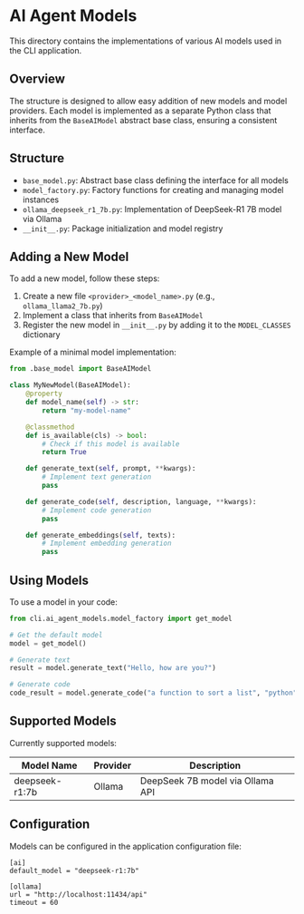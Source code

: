 # AI Agent Models

This directory contains the implementations of various AI models used in the CLI application.

## Overview

The structure is designed to allow easy addition of new models and model providers. Each model is implemented as a separate Python class that inherits from the `BaseAIModel` abstract base class, ensuring a consistent interface.

## Structure

- `base_model.py`: Abstract base class defining the interface for all models
- `model_factory.py`: Factory functions for creating and managing model instances
- `ollama_deepseek_r1_7b.py`: Implementation of DeepSeek-R1 7B model via Ollama
- `__init__.py`: Package initialization and model registry

## Adding a New Model

To add a new model, follow these steps:

1. Create a new file `<provider>_<model_name>.py` (e.g., `ollama_llama2_7b.py`)
2. Implement a class that inherits from `BaseAIModel`
3. Register the new model in `__init__.py` by adding it to the `MODEL_CLASSES` dictionary

Example of a minimal model implementation:

```python
from .base_model import BaseAIModel

class MyNewModel(BaseAIModel):
    @property
    def model_name(self) -> str:
        return "my-model-name"

    @classmethod
    def is_available(cls) -> bool:
        # Check if this model is available
        return True

    def generate_text(self, prompt, **kwargs):
        # Implement text generation
        pass

    def generate_code(self, description, language, **kwargs):
        # Implement code generation
        pass

    def generate_embeddings(self, texts):
        # Implement embedding generation
        pass
```

## Using Models

To use a model in your code:

```python
from cli.ai_agent_models.model_factory import get_model

# Get the default model
model = get_model()

# Generate text
result = model.generate_text("Hello, how are you?")

# Generate code
code_result = model.generate_code("a function to sort a list", "python")
```

## Supported Models

Currently supported models:

| Model Name | Provider | Description |
|------------|----------|-------------|
| deepseek-r1:7b | Ollama | DeepSeek 7B model via Ollama API |

## Configuration

Models can be configured in the application configuration file:

```
[ai]
default_model = "deepseek-r1:7b"

[ollama]
url = "http://localhost:11434/api"
timeout = 60
```

